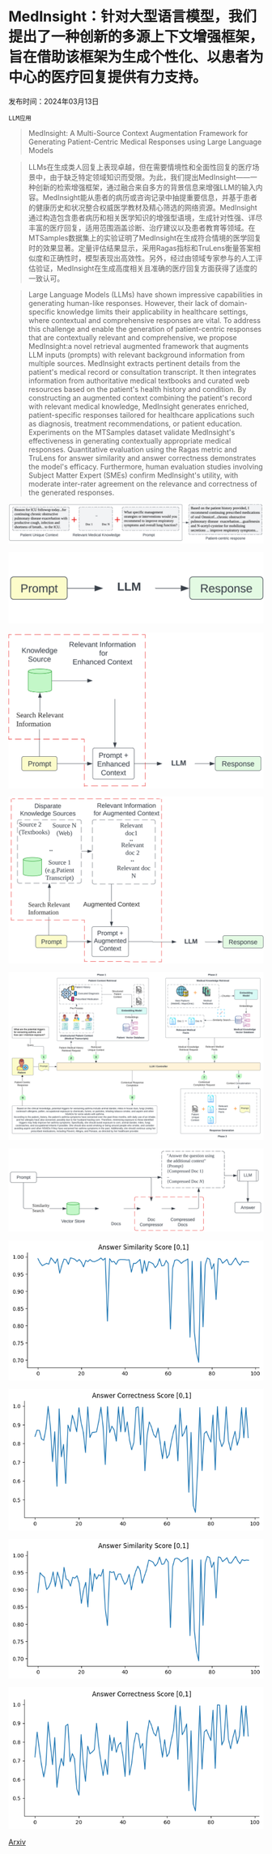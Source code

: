 # MedInsight：针对大型语言模型，我们提出了一种创新的多源上下文增强框架，旨在借助该框架为生成个性化、以患者为中心的医疗回复提供有力支持。

发布时间：2024年03月13日

`LLM应用`

> MedInsight: A Multi-Source Context Augmentation Framework for Generating Patient-Centric Medical Responses using Large Language Models

> LLMs在生成类人回复上表现卓越，但在需要情境性和全面性回复的医疗场景中，由于缺乏特定领域知识而受限。为此，我们提出MedInsight——一种创新的检索增强框架，通过融合来自多方的背景信息来增强LLM的输入内容。MedInsight能从患者的病历或咨询记录中抽提重要信息，并基于患者的健康历史和状况整合权威医学教材及精心筛选的网络资源。MedInsight通过构造包含患者病历和相关医学知识的增强型语境，生成针对性强、详尽丰富的医疗回复，适用范围涵盖诊断、治疗建议以及患者教育等领域。在MTSamples数据集上的实验证明了MedInsight在生成符合情境的医学回复时的效果显著。定量评估结果显示，采用Ragas指标和TruLens衡量答案相似度和正确性时，模型表现出高效性。另外，经过由领域专家参与的人工评估验证，MedInsight在生成高度相关且准确的医疗回复方面获得了适度的一致认可。

> Large Language Models (LLMs) have shown impressive capabilities in generating human-like responses. However, their lack of domain-specific knowledge limits their applicability in healthcare settings, where contextual and comprehensive responses are vital. To address this challenge and enable the generation of patient-centric responses that are contextually relevant and comprehensive, we propose MedInsight:a novel retrieval augmented framework that augments LLM inputs (prompts) with relevant background information from multiple sources. MedInsight extracts pertinent details from the patient's medical record or consultation transcript. It then integrates information from authoritative medical textbooks and curated web resources based on the patient's health history and condition. By constructing an augmented context combining the patient's record with relevant medical knowledge, MedInsight generates enriched, patient-specific responses tailored for healthcare applications such as diagnosis, treatment recommendations, or patient education. Experiments on the MTSamples dataset validate MedInsight's effectiveness in generating contextually appropriate medical responses. Quantitative evaluation using the Ragas metric and TruLens for answer similarity and answer correctness demonstrates the model's efficacy. Furthermore, human evaluation studies involving Subject Matter Expert (SMEs) confirm MedInsight's utility, with moderate inter-rater agreement on the relevance and correctness of the generated responses.

![MedInsight：针对大型语言模型，我们提出了一种创新的多源上下文增强框架，旨在借助该框架为生成个性化、以患者为中心的医疗回复提供有力支持。](../../../paper_images/2403.08607/x1.png)

![MedInsight：针对大型语言模型，我们提出了一种创新的多源上下文增强框架，旨在借助该框架为生成个性化、以患者为中心的医疗回复提供有力支持。](../../../paper_images/2403.08607/x2.png)

![MedInsight：针对大型语言模型，我们提出了一种创新的多源上下文增强框架，旨在借助该框架为生成个性化、以患者为中心的医疗回复提供有力支持。](../../../paper_images/2403.08607/x3.png)

![MedInsight：针对大型语言模型，我们提出了一种创新的多源上下文增强框架，旨在借助该框架为生成个性化、以患者为中心的医疗回复提供有力支持。](../../../paper_images/2403.08607/x4.png)

![MedInsight：针对大型语言模型，我们提出了一种创新的多源上下文增强框架，旨在借助该框架为生成个性化、以患者为中心的医疗回复提供有力支持。](../../../paper_images/2403.08607/x5.png)

![MedInsight：针对大型语言模型，我们提出了一种创新的多源上下文增强框架，旨在借助该框架为生成个性化、以患者为中心的医疗回复提供有力支持。](../../../paper_images/2403.08607/x6.png)

![MedInsight：针对大型语言模型，我们提出了一种创新的多源上下文增强框架，旨在借助该框架为生成个性化、以患者为中心的医疗回复提供有力支持。](../../../paper_images/2403.08607/ragas_1_gpt.png)

![MedInsight：针对大型语言模型，我们提出了一种创新的多源上下文增强框架，旨在借助该框架为生成个性化、以患者为中心的医疗回复提供有力支持。](../../../paper_images/2403.08607/ragas_2_gpt.png)

![MedInsight：针对大型语言模型，我们提出了一种创新的多源上下文增强框架，旨在借助该框架为生成个性化、以患者为中心的医疗回复提供有力支持。](../../../paper_images/2403.08607/ragas_1_mistral.png)

![MedInsight：针对大型语言模型，我们提出了一种创新的多源上下文增强框架，旨在借助该框架为生成个性化、以患者为中心的医疗回复提供有力支持。](../../../paper_images/2403.08607/ragas_2_mistral.png)

[Arxiv](https://arxiv.org/abs/2403.08607)